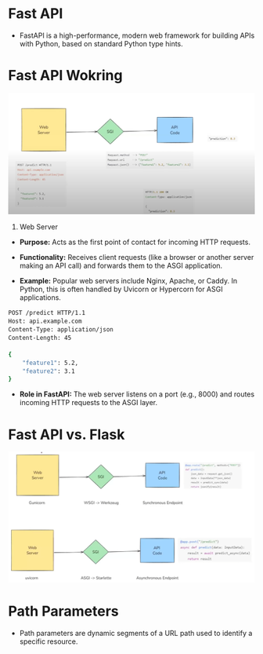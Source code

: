 # Fast API
- FastAPI is a high-performance, modern web framework for building APIs with Python, based on standard Python type hints. 

# Fast API Wokring

![Alt text](fasiapi-1.png "fastapi wokring")

1) Web Server
- **Purpose:** Acts as the first point of contact for incoming HTTP requests.

- **Functionality:** Receives client requests (like a browser or another server making an API call) and forwards them to the ASGI application.

- **Example:** Popular web servers include Nginx, Apache, or Caddy. In Python, this is often handled by Uvicorn or Hypercorn for ASGI applications.

```bash
POST /predict HTTP/1.1
Host: api.example.com
Content-Type: application/json
Content-Length: 45

{
    "feature1": 5.2,
    "feature2": 3.1
}
```
- **Role in FastAPI:** The web server listens on a port (e.g., 8000) and routes incoming HTTP requests to the ASGI layer.

# Fast API vs. Flask

![Alt text](fasiapi-2.png "fastapi wokring")




# Path Parameters

- Path parameters are dynamic segments of a URL path used to identify a specific resource.